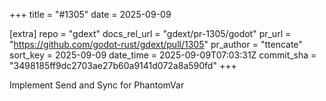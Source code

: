 +++
title = "#1305"
date = 2025-09-09

[extra]
repo = "gdext"
docs_rel_url = "gdext/pr-1305/godot"
pr_url = "https://github.com/godot-rust/gdext/pull/1305"
pr_author = "ttencate"
sort_key = 2025-09-09
date_time = 2025-09-09T07:03:31Z
commit_sha = "3498185ff9dc2703ae27b60a9141d072a8a590fd"
+++

Implement Send and Sync for PhantomVar
